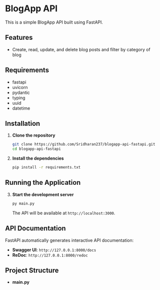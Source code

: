 # BlogApp API

This is a simple BlogApp API built using FastAPI.

## Features

- Create, read, update, and delete blog posts and filter by category of blog

## Requirements

- fastapi
- uvicorn
- pydantic
- typing
- uuid
- datetime

## Installation

1. **Clone the repository**

    ```sh
    git clone https://github.com/Sridharan237/blogapp-api-fastapi.git
    cd blogapp-api-fastapi
    ```

2. **Install the dependencies**

    ```sh
    pip install -r requirements.txt
    ```

## Running the Application

3. **Start the development server**

    ```sh
    py main.py
    ```

    The API will be available at `http://localhost:3000`.

## API Documentation

FastAPI automatically generates interactive API documentation:

- **Swagger UI**: `http://127.0.0.1:8000/docs`
- **ReDoc**: `http://127.0.0.1:8000/redoc`

## Project Structure

- **main.py**

